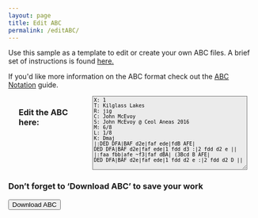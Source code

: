 ```yaml
---
layout: page
title: Edit ABC
permalink: /editABC/
---
```


Use this sample as a template to edit or create your own ABC files.
A brief set of instructions is found <a href="/editingABC/">here.</a>

If you'd like more information on the ABC format check out the
<a href="http://abcnotation.com/wiki/abc:standard:v2.1">ABC Notation</a>
guide.

<!-- Area to store unrolled ABC -->
<textarea id="ABCprocessed" style="display:none;"></textarea>

<!-- Area to store filename for download -->
<textarea id="filename" style="display:none;"></textarea>

<div class="row">
    <div class="small-7 columns">
        <!-- Draw the dots -->
        <div class="output">
            <div id="paper0" class="paper"></div>
        </div>
    </div>
    <div class="small-5 columns">
        <!-- Group the input and controls for ABC-->
        <br />
        <h3><b>Edit the ABC here:</b></h3>
        <!-- Read the modified ABC and play if requested -->
        <textarea name='abc' id="abc" rows="13" cols="55"
        style="background-color:#ebebeb; font-size:small; max-width:100%;"
        spellcheck="false">
X: 1
T: Kilglass Lakes
R: jig
C: John McEvoy
S: John McEvoy @ Ceol Aneas 2016
M: 6/8
L: 1/8
K: Dmaj
|:DED DFA|BAF d2e|faf ede|fdB AFE|
DED DFA|BAF d2e|faf ede|1 fdd d3 :|2 fdd d2 e ||
|:faa fbb|afe ~f3|faf dBA| (3Bcd B AFE|
DED DFA|BAF d2e|faf ede|1 fdd d2 e :|2 fdd d2 D ||
        </textarea>
        <!-- Show errors -->
        <div id='warnings'></div>
    </div>
</div>

<!-- Controls for ABC player -->
<div id="ABCplayer"></div>

<!-- Allow the user to save their ABC-->
<h3>Don’t forget to ‘Download ABC’ to save your work</h3>
<form>
    <span title="Download the ABC you've entered. Don't lose your work!">
        <input value='Download ABC' type='button' class='filterButton' onclick='downloadFile(document.getElementById("filename").value, document.getElementById("abc").value)' />
    </span>
</form>

<script src="{{ site.js_host }}/js/webpage_tools.js"></script>

<script>
$(document).ready(function()
{
	// Create the ABC player
	ABCplayer.innerHTML = createABCplayer('processed', 'abcplayer_tunepage', '{{ site.defaultABCplayer }}');

	// Get ready to play the initial ABC
	ABCprocessed.value = preProcessABC(abc.value);

	// Set the filename for downloading
	document.getElementById("filename").innerHTML = slugify(getABCtitle(ABCprocessed.value)) + '.abc';

	// If the ABC changes get ready to play the revised ABC
	$('#abc').bind('input propertychange', function() {
		ABCprocessed.value = preProcessABC(abc.value);

		// Reset the filename for downloading
	    document.getElementById("filename").innerHTML = slugify(getABCtitle(ABCprocessed.value)) + '.abc';
	});

    // Display the ABC in the textbox as dots
    abc_editor = new window.ABCJS.Editor("abc", { paper_id: "paper0", warnings_id:"warnings", render_options: {responsive: 'resize'}, indicate_changed: "true" });
});
</script>
